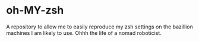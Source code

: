 # oh-MY-zsh
A repository to allow me to easily reproduce my zsh settings on the bazillion machines I am likely to use. Ohhh the life of a nomad roboticist.
